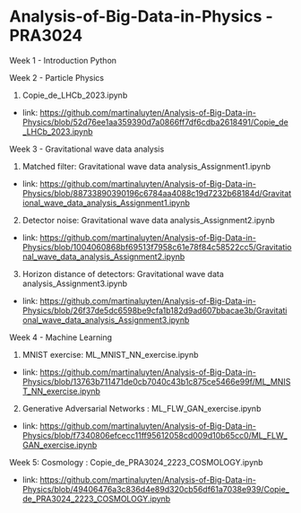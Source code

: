 # Analysis-of-Big-Data-in-Physics - PRA3024

Week 1 - Introduction Python

Week 2 - Particle Physics 

1. Copie_de_LHCb_2023.ipynb
  - link: https://github.com/martinaluyten/Analysis-of-Big-Data-in-Physics/blob/52d76ee1aa359390d7a0866ff7df6cdba2618491/Copie_de_LHCb_2023.ipynb

Week 3 - Gravitational wave data analysis

1. Matched filter: Gravitational wave data analysis_Assignment1.ipynb
  - link: https://github.com/martinaluyten/Analysis-of-Big-Data-in-Physics/blob/88733890390196c6784aa4088c19d7232b68184d/Gravitational_wave_data_analysis_Assignment1.ipynb

2. Detector noise: Gravitational wave data analysis_Assignment2.ipynb
  - link: https://github.com/martinaluyten/Analysis-of-Big-Data-in-Physics/blob/1004060868bf69513f7958c61e78f84c58522cc5/Gravitational_wave_data_analysis_Assignment2.ipynb

3. Horizon distance of detectors: Gravitational wave data analysis_Assignment3.ipynb
  - link: https://github.com/martinaluyten/Analysis-of-Big-Data-in-Physics/blob/26f37de5dc6598be9cfa1b182d9ad607bbacae3b/Gravitational_wave_data_analysis_Assignment3.ipynb

Week 4 - Machine Learning

1. MNIST exercise: ML_MNIST_NN_exercise.ipynb
  - link: https://github.com/martinaluyten/Analysis-of-Big-Data-in-Physics/blob/13763b711471de0cb7040c43b1c875ce5466e99f/ML_MNIST_NN_exercise.ipynb

2. Generative Adversarial Networks : ML_FLW_GAN_exercise.ipynb
  - link: https://github.com/martinaluyten/Analysis-of-Big-Data-in-Physics/blob/f7340806efcecc11ff95612058cd009d10b65cc0/ML_FLW_GAN_exercise.ipynb

Week 5: Cosmology : Copie_de_PRA3024_2223_COSMOLOGY.ipynb
- link: https://github.com/martinaluyten/Analysis-of-Big-Data-in-Physics/blob/49406476a3c836d4e89d320cb56df61a7038e939/Copie_de_PRA3024_2223_COSMOLOGY.ipynb
